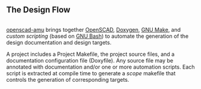 The Design Flow
---------------

<p align="center">
<img src="{{ site.url }}/assets/flow.svg" alt="" border="0"/>
</p>

[openscad-amu] brings together [OpenSCAD], [Doxygen], [GNU Make], and
_custom scripting_ (based on [GNU Bash]) to automate the generation of
the design documentation and design targets.

A project includes a Project Makefile, the project source files, and a
documentation configuration file (Doxyfile). Any source file may be
annotated with documentation and/or one or more automation scripts.
Each script is extracted at compile time to generate a _scope_ makefile
that controls the generation of corresponding targets.

[openscad-amu]: https://royasutton.github.io/openscad-amu
[OpenSCAD]: http://www.openscad.org
[Doxygen]: http://www.stack.nl/~dimitri/doxygen
[GNU Make]: https://www.gnu.org/software/make
[GNU Bash]: https://www.gnu.org/software/bash
